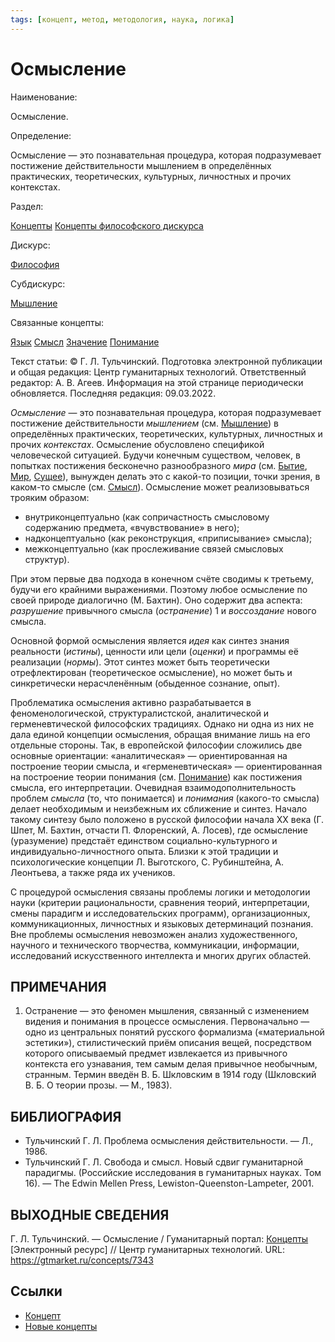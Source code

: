 ```yaml
---
tags: [концепт, метод, методология, наука, логика]
---
```

# Осмысление

Наименование:

Осмысление.

Определение:

Осмысление — это познавательная процедура, которая подразумевает постижение действительности мышлением в определённых практических, теоретических, культурных, личностных и прочих контекстах.

Раздел:

[Концепты](https://gtmarket.ru/concepts/)  [Концепты философского дискурса](https://gtmarket.ru/concepts/philosophical-concepts)

Дискурс:

[Философия](https://gtmarket.ru/concepts/6862)

Субдискурс:

[Мышление](https://gtmarket.ru/concepts/7007)

Связанные концепты:

[Язык](https://gtmarket.ru/concepts/7076) [Смысл](https://gtmarket.ru/concepts/7349) [Значение](https://gtmarket.ru/concepts/7041) [Понимание](https://gtmarket.ru/concepts/7378)

Текст статьи: © Г. Л. Тульчинский. Подготовка электронной публикации и общая редакция: Центр гуманитарных технологий. Ответственный редактор: А. В. Агеев. Информация на этой странице периодически обновляется. Последняя редакция: 09.03.2022.

_Осмысление_ — это познавательная процедура, которая подразумевает постижение действительности _мышлением_ (см. [Мышление](https://gtmarket.ru/concepts/7007)) в определённых практических, теоретических, культурных, личностных и прочих _контекстах_. Осмысление обусловлено спецификой человеческой ситуацией. Будучи конечным существом, человек, в попытках постижения бесконечно разнообразного _мира_ (см. [Бытие](https://gtmarket.ru/concepts/6912), [Мир](https://gtmarket.ru/concepts/7104), [Сущее](https://gtmarket.ru/concepts/7093)), вынужден делать это с какой-то позиции, точки зрения, в каком-то смысле (см. [Смысл](https://gtmarket.ru/concepts/7349)). Осмысление может реализовываться трояким образом:

- внутриконцептуально (как сопричастность смысловому содержанию предмета, «вчувствование» в него);
- надконцептуально (как реконструкция, «приписывание» смысла);
- межконцептуально (как прослеживание связей смысловых структур).

При этом первые два подхода в конечном счёте сводимы к третьему, будучи его крайними выражениями. Поэтому любое осмысление по своей природе диалогично (М. Бахтин). Оно содержит два аспекта: _разрушение_ привычного смысла (_остранение_) 1 и _воссоздание_ нового смысла.

Основной формой осмысления является _идея_ как синтез знания реальности (_истины_), ценности или цели (_оценки_) и программы её реализации (_нормы_). Этот синтез может быть теоретически отрефлектирован (теоретическое осмысление), но может быть и синкретически нерасчленённым (обыденное сознание, опыт).

Проблематика осмысления активно разрабатывается в феноменологической, структуралистской, аналитической и герменевтической философских традициях. Однако ни одна из них не дала единой концепции осмысления, обращая внимание лишь на его отдельные стороны. Так, в европейской философии сложились две основные ориентации: «аналитическая» — ориентированная на построение теории смысла, и «герменевтическая» — ориентированная на построение теории понимания (см. [Понимание](https://gtmarket.ru/concepts/7378)) как постижения смысла, его интерпретации. Очевидная взаимодополнительность проблем _смысла_ (то, что понимается) и _понимания_ (какого-то смысла) делает необходимым и неизбежным их сближение и синтез. Начало такому синтезу было положено в русской философии начала ХХ века (Г. Шпет, М. Бахтин, отчасти П. Флоренский, А. Лосев), где осмысление (уразумение) предстаёт единством социально-культурного и индивидуально-личностного опыта. Близки к этой традиции и психологические концепции Л. Выготского, С. Рубинштейна, А. Леонтьева, а также ряда их учеников.

С процедурой осмысления связаны проблемы логики и методологии науки (критерии рациональности, сравнения теорий, интерпретации, смены парадигм и исследовательских программ), организационных, коммуникационных, личностных и языковых детерминаций познания. Вне проблемы осмысления невозможен анализ художественного, научного и технического творчества, коммуникации, информации, исследований искусственного интеллекта и многих других областей.

## ПРИМЕЧАНИЯ

1. Остранение — это феномен мышления, связанный с изменением видения и понимания в процессе осмысления. Первоначально — одно из центральных понятий русского формализма («материальной эстетики»), стилистический приём описания вещей, посредством которого описываемый предмет извлекается из привычного контекста его узнавания, тем самым делая привычное необычным, странным. Термин введён В. Б. Шкловским в 1914 году (Шкловский В. Б. О теории прозы. — М., 1983).

## БИБЛИОГРАФИЯ

- Тульчинский Г. Л. Проблема осмысления действительности. — Л., 1986.
- Тульчинский Г. Л. Свобода и смысл. Новый сдвиг гуманитарной парадигмы. (Российские исследования в гуманитарных науках. Том 16). — The Edwin Mellen Press, Lewiston-Queenston-Lampeter, 2001.

## ВЫХОДНЫЕ СВЕДЕНИЯ

Г. Л. Тульчинский. — Осмысление / Гуманитарный портал: [Концепты](https://gtmarket.ru/concepts/) [Электронный ресурс] // Центр гуманитарных технологий. URL: <https://gtmarket.ru/concepts/7343>

## Ссылки

- [Концепт](Концепт.md)
- [Новые концепты](Новые%20концепты.md)
